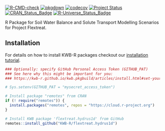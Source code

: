 [![R-CMD-check](https://github.com/KWB-R/flextreat.hydrus1d/workflows/R-CMD-check/badge.svg)](https://github.com/KWB-R/flextreat.hydrus1d/actions?query=workflow%3AR-CMD-check)
[![pkgdown](https://github.com/KWB-R/flextreat.hydrus1d/workflows/pkgdown/badge.svg)](https://github.com/KWB-R/flextreat.hydrus1d/actions?query=workflow%3Apkgdown)
[![codecov](https://codecov.io/github/KWB-R/flextreat.hydrus1d/branch/main/graphs/badge.svg)](https://codecov.io/github/KWB-R/flextreat.hydrus1d)
[![Project Status](https://img.shields.io/badge/lifecycle-experimental-orange.svg)](https://www.tidyverse.org/lifecycle/#experimental)
[![CRAN_Status_Badge](https://www.r-pkg.org/badges/version/flextreat.hydrus1d)]()
[![R-Universe_Status_Badge](https://kwb-r.r-universe.dev/badges/flextreat.hydrus1d)](https://kwb-r.r-universe.dev/)

R Package for Soil Water Balance and Solute Transport
Modelling Scenarios for Project Flextreat.

## Installation

For details on how to install KWB-R packages checkout our [installation tutorial](https://kwb-r.github.io/kwb.pkgbuild/articles/install.html).

```r
### Optionally: specify GitHub Personal Access Token (GITHUB_PAT)
### See here why this might be important for you:
### https://kwb-r.github.io/kwb.pkgbuild/articles/install.html#set-your-github_pat

# Sys.setenv(GITHUB_PAT = "mysecret_access_token")

# Install package "remotes" from CRAN
if (! require("remotes")) {
  install.packages("remotes", repos = "https://cloud.r-project.org")
}

# Install KWB package 'flextreat.hydrus1d' from GitHub
remotes::install_github("KWB-R/flextreat.hydrus1d")
```
